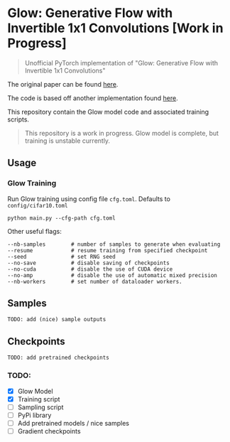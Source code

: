 # Glow: Generative Flow with Invertible 1x1 Convolutions [Work in Progress]
> Unofficial PyTorch implementation of "Glow: Generative Flow with Invertible 1x1 Convolutions"

The original paper can be found [here](https://arxiv.org/abs/1807.03039).

The code is based off another implementation found [here](https://github.com/rosinality/glow-pytorch).

This repository contain the Glow model code and associated training scripts.

> This repository is a work in progress. Glow model is complete, but training
> is unstable currently.

## Usage

### Glow Training

Run Glow training using config file `cfg.toml`. Defaults to `config/cifar10.toml`

```
python main.py --cfg-path cfg.toml
```

Other useful flags:
```
--nb-samples        # number of samples to generate when evaluating
--resume            # resume training from specified checkpoint
--seed              # set RNG seed 
--no-save           # disable saving of checkpoints
--no-cuda           # disable the use of CUDA device
--no-amp            # disable the use of automatic mixed precision
--nb-workers        # set number of dataloader workers.
```

## Samples

`TODO: add (nice) sample outputs`

## Checkpoints

`TODO: add pretrained checkpoints`

### TODO:

- [X] Glow Model
- [X] Training script
- [ ] Sampling script
- [ ] PyPi library
- [ ] Add pretrained models / nice samples
- [ ] Gradient checkpoints
